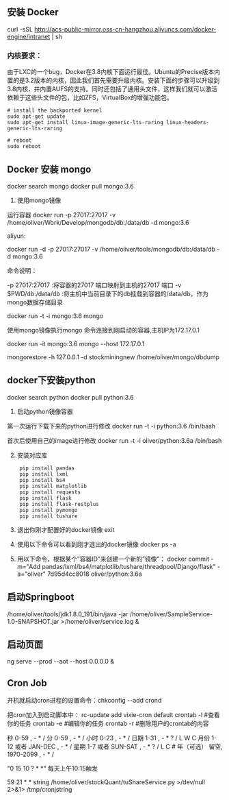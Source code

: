 ## 安装 Docker

curl -sSL http://acs-public-mirror.oss-cn-hangzhou.aliyuncs.com/docker-engine/intranet | sh

### 内核要求：

由于LXC的一个bug，Docker在3.8内核下面运行最佳。Ubuntu的Precise版本内置的是3.2版本的内核，因此我们首先需要升级内核。安装下面的步骤可以升级到3.8内核，并内置AUFS的支持。同时还包括了通用头文件，这样我们就可以激活依赖于这些头文件的包，比如ZFS，VirtualBox的增强功能包。

```
# install the backported kernel
sudo apt-get update
sudo apt-get install linux-image-generic-lts-raring linux-headers-generic-lts-raring

# reboot
sudo reboot
```

## Docker 安装 mongo

docker search mongo
docker pull mongo:3.6

1. 使用mongo镜像

运行容器
docker run -p 27017:27017 -v /home/oliver/Work/Develop/mongodb/db:/data/db -d mongo:3.6

aliyun:

docker run -d -p 27017:27017 -v /home/oliver/tools/mongodb/db:/data/db -d mongo:3.6

命令说明：

-p 27017:27017 :将容器的27017 端口映射到主机的27017 端口
-v $PWD/db:/data/db :将主机中当前目录下的db挂载到容器的/data/db，作为mongo数据存储目录

docker run -t -i mongo:3.6 mongo

使用mongo镜像执行mongo 命令连接到刚启动的容器,主机IP为172.17.0.1

docker run -it mongo:3.6 mongo --host 172.17.0.1

mongorestore -h 127.0.0.1 -d stockminingnew  /home/oliver/mongo/dbdump

## docker下安装python

docker search python
docker pull python:3.6

1. 启动python镜像容器

第一次运行下载下来的python进行修改
docker run -t -i python:3.6 /bin/bash

首次后使用自己的image进行修改
docker run -t -i oliver/python:3.6a /bin/bash

2. 安装对应库
```
    pip install pandas 
    pip install lxml 
    pip install bs4
    pip install matplotlib
    pip install requests
    pip install flask
    pip install flask-restplus
    pip install pymongo
    pip install tushare 
```

3. 退出你刚才配置好的docker镜像
exit    

4. 使用以下命令可以看到刚才退出的docker镜像
docker ps -a

5. 用以下命令，根据某个”容器ID”来创建一个新的”镜像”：
docker commit -m="Add pandas/lxml/bs4/matplotlib/tushare/threadpool/Django/flask" -a="oliver" 7d95d4cc8018 oliver/python:3.6a

## 启动Springboot

/home/oliver/tools/jdk1.8.0_191/bin/java -jar /home/oliver/SampleService-1.0-SNAPSHOT.jar >/home/oliver/service.log &


## 启动页面

ng serve --prod --aot --host 0.0.0.0 &

## Cron Job

开机就启动cron进程的设置命令：chkconfig --add crond

把cron加入到启动脚本中：
rc-update add vixie-cron default
crontab -l  #查看你的任务
crontab -e #编辑你的任务
crontab -r #删除用户的crontab的内容

秒 0-59 , - * / 
分 0-59 , - * / 
小时 0-23 , - * / 
日期 1-31 , - * ? / L W C 
月份 1-12 或者 JAN-DEC , - * / 
星期 1-7 或者 SUN-SAT , - * ? / L C # 
年（可选） 留空, 1970-2099 , - * /

"0 15 10 ? * *" 每天上午10:15触发

59 21 * * string
 /home/oliver/stockQuant/tuShareService.py >/dev/null 2>&1> /tmp/cronjstring
 
